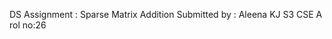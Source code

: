 DS Assignment : Sparse Matrix Addition
Submitted by : Aleena KJ
              S3 CSE A
              rol no:26
